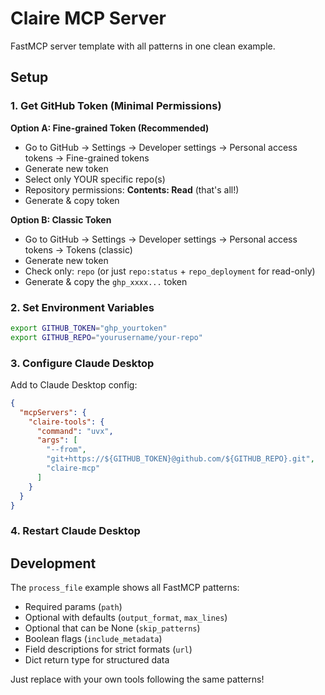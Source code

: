 # Claire MCP Server

FastMCP server template with all patterns in one clean example.

## Setup

### 1. Get GitHub Token (Minimal Permissions)

**Option A: Fine-grained Token (Recommended)**
- Go to GitHub → Settings → Developer settings → Personal access tokens → Fine-grained tokens
- Generate new token
- Select only YOUR specific repo(s)
- Repository permissions: **Contents: Read** (that's all!)
- Generate & copy token

**Option B: Classic Token**
- Go to GitHub → Settings → Developer settings → Personal access tokens → Tokens (classic)
- Generate new token
- Check only: `repo` (or just `repo:status` + `repo_deployment` for read-only)
- Generate & copy the `ghp_xxxx...` token


### 2. Set Environment Variables
```bash
export GITHUB_TOKEN="ghp_yourtoken"
export GITHUB_REPO="yourusername/your-repo"
```

### 3. Configure Claude Desktop

Add to Claude Desktop config:

```json
{
  "mcpServers": {
    "claire-tools": {
      "command": "uvx",
      "args": [
        "--from",
        "git+https://${GITHUB_TOKEN}@github.com/${GITHUB_REPO}.git",
        "claire-mcp"
      ]
    }
  }
}
```

### 4. Restart Claude Desktop

## Development

The `process_file` example shows all FastMCP patterns:
- Required params (`path`)
- Optional with defaults (`output_format`, `max_lines`)
- Optional that can be None (`skip_patterns`)
- Boolean flags (`include_metadata`)
- Field descriptions for strict formats (`url`)
- Dict return type for structured data

Just replace with your own tools following the same patterns!
